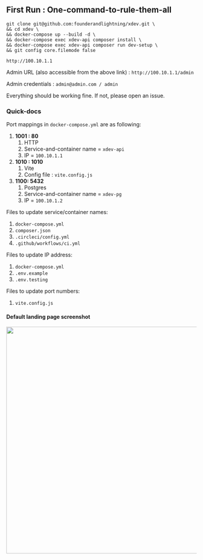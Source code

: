 ## First Run : One-command-to-rule-them-all
```
git clone git@github.com:founderandlightning/xdev.git \
&& cd xdev \
&& docker-compose up --build -d \
&& docker-compose exec xdev-api composer install \
&& docker-compose exec xdev-api composer run dev-setup \
&& git config core.filemode false 
```

```
http://100.10.1.1
```

Admin URL (also accessible from the above link) : `http://100.10.1.1/admin`

Admin credentials : `admin@admin.com / admin`


Everything should be working fine. If not, please open an issue.


### Quick-docs


Port mappings in `docker-compose.yml` are as following:
1. **1001 : 80**
   1. HTTP
   1. Service-and-container name = `xdev-api`
   1. IP = `100.10.1.1`
1. **1010 : 1010**
   1. Vite
   1. Config file : `vite.config.js`
1. **1100: 5432**
   1. Postgres
   1. Service-and-container name = `xdev-pg`
   1. IP = `100.10.1.2`


Files to update service/container names:
1. `docker-compose.yml`
1. `composer.json`
1. `.circleci/config.yml`
1. `.github/workflows/ci.yml`

Files to update IP address:
1. `docker-compose.yml`
1. `.env.example`
1. `.env.testing`

Files to update port numbers:
1. `vite.config.js`


#### Default landing page screenshot
<img src="https://user-images.githubusercontent.com/37613346/189156361-97fae29c-ad61-4720-9462-1e6827342391.png" width="600" />

